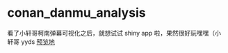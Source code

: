 # conan_danmu_analysis


看了小轩哥柯南弹幕可视化之后，就想试试 shiny app 啦，果然很好玩嘿嘿（小轩哥 yyds
[预览地](https://yangggshuyi.shinyapps.io/app-1112-pm/)
